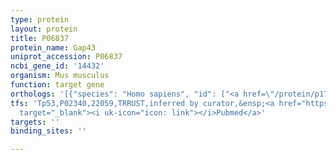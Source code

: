 ```yaml
---
type: protein
layout: protein
title: P06837
protein_name: Gap43
uniprot_accession: P06837
ncbi_gene_id: '14432'
organism: Mus musculus
function: target gene
orthologs: '[{"species": "Homo sapiens", "id": ["<a href=\"/protein/p17677\">P17677</a>"]}, {"species": "Rattus norvegicus", "id": ["P07936"]}]'
tfs: 'Tp53,P02340,22059,TRRUST,inferred by curator,&ensp;<a href="https://www.ncbi.nlm.nih.gov/pubmed/?term=29087512%5Buid%5D+OR+19057620%5Buid%5D"
  target="_blank"><i uk-icon="icon: link"></i>Pubmed</a>'
targets: ''
binding_sites: ''

---
```

